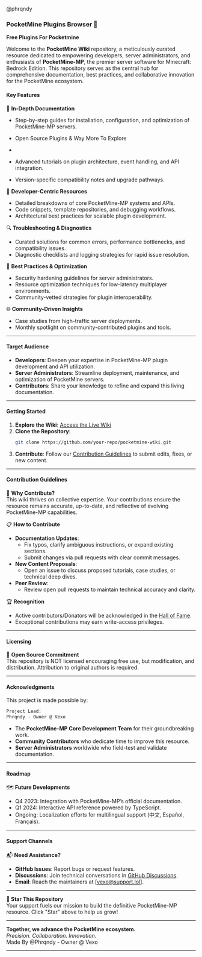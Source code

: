 
@phrqndy 

### **PocketMine Plugins Browser** 📘  
**Free Plugins For Pocketmine**  

Welcome to the **PocketMine Wiki** repository, a meticulously curated resource dedicated to empowering developers, server administrators, and enthusiasts of **PocketMine-MP**, the premier server software for Minecraft: Bedrock Edition. This repository serves as the central hub for comprehensive documentation, best practices, and collaborative innovation for the PocketMine ecosystem.  



#### **Key Features**  
📘 **In-Depth Documentation**  
- Step-by-step guides for installation, configuration, and optimization of PocketMine-MP servers.
- Open Source Plugins & Way More To Explore

- 
- Advanced tutorials on plugin architecture, event handling, and API integration.  
- Version-specific compatibility notes and upgrade pathways.  

🔧 **Developer-Centric Resources**  
- Detailed breakdowns of core PocketMine-MP systems and APIs.  
- Code snippets, template repositories, and debugging workflows.  
- Architectural best practices for scalable plugin development.  

🔍 **Troubleshooting & Diagnostics**  
- Curated solutions for common errors, performance bottlenecks, and compatibility issues.  
- Diagnostic checklists and logging strategies for rapid issue resolution.  

📝 **Best Practices & Optimization**  
- Security hardening guidelines for server administrators.  
- Resource optimization techniques for low-latency multiplayer environments.  
- Community-vetted strategies for plugin interoperability.  

🌐 **Community-Driven Insights**  
- Case studies from high-traffic server deployments.  
- Monthly spotlight on community-contributed plugins and tools.  

---

#### **Target Audience**  
- **Developers**: Deepen your expertise in PocketMine-MP plugin development and API utilization.  
- **Server Administrators**: Streamline deployment, maintenance, and optimization of PocketMine servers.  
- **Contributors**: Share your knowledge to refine and expand this living documentation.  

---

#### **Getting Started**  
1. **Explore the Wiki**: [Access the Live Wiki](https://your-wiki-link)  
2. **Clone the Repository**:  
   ```bash  
   git clone https://github.com/your-repo/pocketmine-wiki.git  
   ```  
3. **Contribute**: Follow our [Contribution Guidelines](link-to-contributing.md) to submit edits, fixes, or new content.  

---

#### **Contribution Guidelines**  
🤝 **Why Contribute?**  
This wiki thrives on collective expertise. Your contributions ensure the resource remains accurate, up-to-date, and reflective of evolving PocketMine-MP capabilities.  

📋 **How to Contribute**  
- **Documentation Updates**:  
  - Fix typos, clarify ambiguous instructions, or expand existing sections.  
  - Submit changes via pull requests with clear commit messages.  
- **New Content Proposals**:  
  - Open an issue to discuss proposed tutorials, case studies, or technical deep dives.  
- **Peer Review**:  
  - Review open pull requests to maintain technical accuracy and clarity.  



🏆 **Recognition**  
- Active contributors/Donators will be acknowledged in the [Hall of Fame](link-to-hall-of-fame.md).  
- Exceptional contributions may earn write-access privileges.  

---

#### **Licensing**  
📜 **Open Source Commitment**  
This repository is NOT licensed encouraging free use, but modification, and distribution. Attribution to original authors is required.  

---

#### **Acknowledgments**  
This project is made possible by:  
```bash
Project Lead:
Phrqndy - Owner @ Vexo
```
-  The **PocketMine-MP Core Development Team** for their groundbreaking work.  
- **Community Contributors** who dedicate time to improve this resource.  
- **Server Administrators** worldwide who field-test and validate documentation.  

---

#### **Roadmap**  
🗺️ **Future Developments**  
- Q4 2023: Integration with PocketMine-MP’s official documentation.  
- Q1 2024: Interactive API reference powered by TypeScript.  
- Ongoing: Localization efforts for multilingual support (中文, Español, Français).  

---

#### **Support Channels**  
📬 **Need Assistance?**  
- **GitHub Issues**: Report bugs or request features.  
- **Discussions**: Join technical conversations in [GitHub Discussions](link-to-discussions).  
- **Email**: Reach the maintainers at [vexo@support.lol].  

---

**🌟 Star This Repository**  
Your support fuels our mission to build the definitive PocketMine-MP resource. Click "Star" above to help us grow!  

---

**Together, we advance the PocketMine ecosystem.**  
*Precision. Collaboration. Innovation.*  
Made By @Phrqndy - Owner @ Vexo

---

